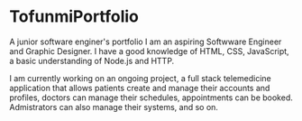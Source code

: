 # TofunmiPortfolio
A junior software enginer's portfolio
I am an aspiring Softwware Engineer and Graphic Designer. I have a good knowledge of HTML, CSS, JavaScript, a basic understanding of Node.js and HTTP. 


I am currently working on an ongoing project, a full stack telemedicine application that allows patients create and manage their accounts and profiles, doctors can manage their schedules, appointments can be booked. Admistrators can also manage their systems, and so on.
